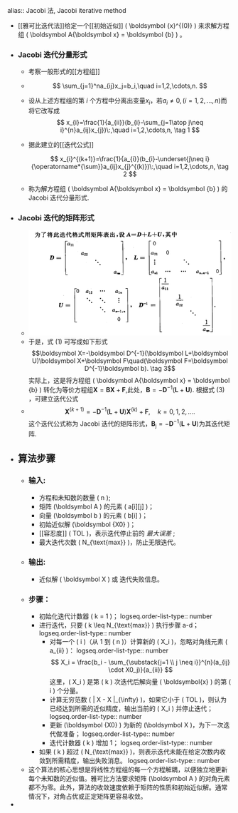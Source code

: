 alias:: Jacobi 法, Jacobi iterative method

- [[雅可比迭代法]]给定一个[[初始近似]] \( \boldsymbol {x}^{(0)} \) 来求解方程组 \( \boldsymbol A{\boldsymbol x} = \boldsymbol {b} \) 。
- ### Jacobi 迭代分量形式
	- 考察一般形式的[[方程组]]
	- $$
	  \sum_{j=1}^na_{ij}x_j=b_i,\quad i=1,2,\cdots,n.
	  $$
	- 设从上述方程组的第 $i$ 个方程中分离出变量$x_i$，若$a_i\neq0,(i=1,2,...,n)$而将它改写成
	  $$
	  x_{i}=\frac{1}{a_{ii}}(b_{i}-\sum_{j=1\atop j\neq i}^{n}a_{ij}x_{j})\:,\quad i=1,2,\cdots,n, \tag 1
	  $$
	- 据此建立的[[迭代公式]]
	  
	  $$
	  x_{i}^{(k+1)}=\frac{1}{a_{i}}(b_{i}-\underset{j\neq i}{\operatorname*{\sum}}a_{ij}x_{j}^{(k)})\:,\quad i=1,2,\cdots,n, \tag 2
	  $$
	- 称为解方程组 \( \boldsymbol A{\boldsymbol x} = \boldsymbol {b} \) 的 Jacobi 迭代分量形式.
- ### Jacobi 迭代的矩阵形式
	- ![image.png](../assets/image_1703229008483_0.png)
	- 于是，式 $(1)$ 可写成如下形式 
	  $$\boldsymbol X=-\boldsymbol D^{-1}(\boldsymbol L+\boldsymbol U)\boldsymbol X+\boldsymbol F\quad(\boldsymbol F=\boldsymbol D^{-1}\boldsymbol b). \tag  3$$
	  实际上，这是将方程组 \( \boldsymbol A{\boldsymbol x} = \boldsymbol {b} \) 转化为等价方程组$\boldsymbol X=\boldsymbol{BX}+\boldsymbol F$,此处，$\boldsymbol B=-\boldsymbol D^{-1}(\boldsymbol L+\boldsymbol U).$ 根据式 $(3)$ ，可建立迭代公式
	- $$\boldsymbol X^{(k+1)}=-\boldsymbol D^{-1}(\boldsymbol L+\boldsymbol U)\boldsymbol X^{(k)}+\boldsymbol F,\quad k=0,1,2,....$$
	  这个迭代公式称为 Jacobi 迭代的矩阵形式，$\boldsymbol B_{\mathrm{j}}=-\boldsymbol D^{-1}(\boldsymbol L+\boldsymbol U)$为其迭代矩阵.
- ## 算法步骤
	- ### 输入:
		- 方程和未知数的数量 \( n \);
		- 矩阵 \(\boldsymbol A \) 的元素 \( a[i][j] \)；
		- 向量 \(\boldsymbol b \) 的元素 \( b[i] \)；
		- 初始近似解 \(\boldsymbol {X0} \)；
		- [[容忍度]] \( TOL \)，表示迭代停止前的 *最大误差* ;
		- 最大迭代次数 \( N_{\text{max}} \)，防止无限迭代。
	- ### 输出:
		- 近似解 \( \boldsymbol X \) 或 迭代失败信息。
	- ### 步骤：
		- 初始化迭代计数器 \( k = 1 \)；
		  logseq.order-list-type:: number
		- 进行迭代，只要 \( k \leq N_{\text{max}} \) 执行步骤 a-d；
		  logseq.order-list-type:: number
			- 对每一个 \( i \)（从 $1$ 到 \( n \)）计算新的 \( X_i \)，忽略对角线元素 \( a_{ii} \)：
			  logseq.order-list-type:: number
			   $$ X_i = \frac{b_i - \sum_{\substack{j=1 \\ j \neq i}}^{n}(a_{ij} \cdot X0_j)}{a_{ii}} $$
			   这里，\( X_i \) 是第 \( k \) 次迭代后解向量 \( \boldsymbol{x} \) 的第 \( i \) 个分量。
			- 计算无穷范数 \( \| X - X \|_{\infty} \)，如果它小于 \( TOL \)，则认为已经达到所需的近似精度，输出当前的 \( X_i \) 并停止迭代；
			  logseq.order-list-type:: number
			- 更新 \(\boldsymbol {X0} \) 为新的 \(\boldsymbol X \)，为下一次迭代做准备；
			  logseq.order-list-type:: number
			- 迭代计数器 \( k \) 增加 $1$；
			  logseq.order-list-type:: number
		- 如果 \( k \) 超过 \( N_{\text{max}} \)，则表示迭代未能在给定次数内收敛到所需精度，输出失败消息。
		  logseq.order-list-type:: number
	- 这个算法的核心思想是将线性方程组的每一个方程解耦，以便独立地更新每个未知数的近似值。雅可比方法要求矩阵 \(\boldsymbol A \) 的对角元素都不为零。此外，算法的收敛速度依赖于矩阵的性质和初始近似解。通常情况下，对角占优或正定矩阵更容易收敛。
-